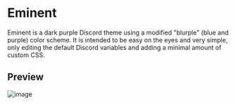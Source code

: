 # Eminent
Eminent is a dark purple Discord theme using a modified "blurple" (blue and purple) color scheme. It is intended to be easy on the eyes and very simple, only editing the default Discord variables and adding a minimal amount of custom CSS.

## Preview
![image](https://github.com/a7xuma/DiscordThemes/assets/134719150/a8bc6d83-550f-4829-ba27-75685961f1b7)
